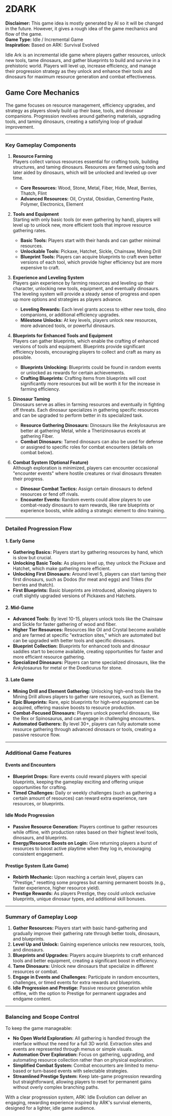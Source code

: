 # 2DARK

**Disclaimer:** This game idea is mostly generated by AI so it will be changed in the future. However, it gives a rough idea of the game mechanics and flow of the game.  
**Game Type:** Idle / Incremental Game  
**Inspiration:** Based on ARK: Survival Evolved

Idle Ark is an incremental idle game where players gather resources, unlock new tools, tame dinosaurs, and
gather blueprints to build and survive in a prehistoric world. Players will level up, increase efficiency, and manage
their progression strategy as they unlock and enhance their tools and dinosaurs for maximum resource generation and
combat effectiveness.

## Game Core Mechanics

The game focuses on resource management, efficiency upgrades, and strategy as players slowly build up their base, tools,
and dinosaur companions. Progression revolves around gathering materials, upgrading tools, and taming dinosaurs,
creating a satisfying loop of gradual improvement.

---

### Key Gameplay Components

1. **Resource Farming**  
   Players collect various resources essential for crafting tools, building structures, and taming dinosaurs. Resources
   are farmed using tools and later aided by dinosaurs, which will be unlocked and leveled up over time.

    - **Core Resources:** Wood, Stone, Metal, Fiber, Hide, Meat, Berries, Thatch, Flint
    - **Advanced Resources:** Oil, Crystal, Obsidian, Cementing Paste, Polymer, Electronics, Element

2. **Tools and Equipment**  
   Starting with only basic tools (or even gathering by hand), players will level up to unlock new, more efficient tools
   that improve resource gathering rates.

    - **Basic Tools:** Players start with their hands and can gather minimal resources.
    - **Unlockable Tools:** Pickaxe, Hatchet, Sickle, Chainsaw, Mining Drill
    - **Blueprint Tools:** Players can acquire blueprints to craft even better versions of each tool, which provide
      higher efficiency but are more expensive to craft.

3. **Experience and Leveling System**  
   Players gain experience by farming resources and leveling up their character, unlocking new tools, equipment, and
   eventually dinosaurs. The leveling system will provide a steady sense of progress and open up more options and
   strategies as players advance.

    - **Leveling Rewards:** Each level grants access to either new tools, dino companions, or additional efficiency
      upgrades.
    - **Milestone Unlocks:** At key levels, players unlock new resources, more advanced tools, or powerful dinosaurs.

4. **Blueprints for Enhanced Tools and Equipment**  
   Players can gather blueprints, which enable the crafting of enhanced versions of tools and equipment. Blueprints
   provide significant efficiency boosts, encouraging players to collect and craft as many as possible.

    - **Blueprints Unlocking:** Blueprints could be found in random events or unlocked as rewards for certain
      achievements.
    - **Crafting Blueprints:** Crafting items from blueprints will cost significantly more resources but will be worth
      it for the increase in farming efficiency.

5. **Dinosaur Taming**  
   Dinosaurs serve as allies in farming resources and eventually in fighting off threats. Each dinosaur specializes in
   gathering specific resources and can be upgraded to perform better in its specialized task.

    - **Resource Gathering Dinosaurs:** Dinosaurs like the Ankylosaurus are better at gathering Metal, while a
      Therizinosaurus excels at gathering Fiber.
    - **Combat Dinosaurs:** Tamed dinosaurs can also be used for defense or assigned to specific roles for combat
      encounters (details on combat below).

6. **Combat System (Optional Feature)**  
   Although exploration is minimized, players can encounter occasional "encounter events" where hostile creatures or
   rival dinosaurs threaten their progress.

    - **Dinosaur Combat Tactics:** Assign certain dinosaurs to defend resources or fend off rivals.
    - **Encounter Events:** Random events could allow players to use combat-ready dinosaurs to earn rewards, like rare
      blueprints or experience boosts, while adding a strategic element to dino training.

---

### Detailed Progression Flow

#### 1. **Early Game**

- **Gathering Basics:** Players start by gathering resources by hand, which is slow but crucial.
- **Unlocking Basic Tools:** As players level up, they unlock the Pickaxe and Hatchet, which make gathering more
  efficient.
- **Unlocking First Dinosaurs:** Around level 5, players can start taming their first dinosaurs, such as Dodos (for meat
  and eggs) and Trikes (for berries and thatch).
- **First Blueprints:** Basic blueprints are introduced, allowing players to craft slightly upgraded versions of
  Pickaxes and Hatchets.

#### 2. **Mid-Game**

- **Advanced Tools:** By level 10-15, players unlock tools like the Chainsaw and Sickle for faster gathering of wood and
  fiber.
- **Higher Tier Resources:** Resources like Oil and Crystal become available and are farmed at specific "extraction
  sites," which are automated but can be upgraded with better tools and specific dinosaurs.
- **Blueprint Collection:** Blueprints for enhanced tools and dinosaur saddles start to become available, creating
  opportunities for faster and more efficient resource gathering.
- **Specialized Dinosaurs:** Players can tame specialized dinosaurs, like the Ankylosaurus for metal or the Doedicurus
  for stone.

#### 3. **Late Game**

- **Mining Drill and Element Gathering:** Unlocking high-end tools like the Mining Drill allows players to gather rare
  resources, such as Element.
- **Epic Blueprints:** Rare, epic blueprints for high-end equipment can be acquired, offering massive boosts to resource
  production.
- **Combat-Focused Dinosaurs:** Players unlock powerful dinosaurs, like the Rex or Spinosaurus, and can engage in
  challenging encounters.
- **Automated Gatherers:** By level 30+, players can fully automate some resource gathering through advanced dinosaurs
  or tools, creating a passive resource flow.

---

### Additional Game Features

#### Events and Encounters

- **Blueprint Drops:** Rare events could reward players with special blueprints, keeping the gameplay exciting and
  offering unique opportunities for crafting.
- **Timed Challenges:** Daily or weekly challenges (such as gathering a certain amount of resources) can reward extra
  experience, rare resources, or blueprints.

#### Idle Mode Progression

- **Passive Resource Generation:** Players continue to gather resources while offline, with production rates based on
  their highest level tools, dinosaurs, and blueprints.
- **Energy/Resource Boosts on Login:** Give returning players a burst of resources to boost active playtime when they
  log in, encouraging consistent engagement.

#### Prestige System (Late Game)

- **Rebirth Mechanic:** Upon reaching a certain level, players can "Prestige," resetting some progress but earning
  permanent boosts (e.g., faster experience, higher resource yield).
- **Prestige Rewards:** As players Prestige, they could unlock exclusive blueprints, unique dinosaur types, and
  additional skill bonuses.

---

### Summary of Gameplay Loop

1. **Gather Resources:** Players start with basic hand-gathering and gradually improve their gathering rate through
   better tools, dinosaurs, and blueprints.
2. **Level Up and Unlock:** Gaining experience unlocks new resources, tools, and dinosaurs.
3. **Blueprints and Upgrades:** Players acquire blueprints to craft enhanced tools and better equipment, creating a
   significant boost in efficiency.
4. **Tame Dinosaurs:** Unlock new dinosaurs that specialize in different resources or combat.
5. **Engage in Events and Challenges:** Participate in random encounters, challenges, or timed events for extra rewards
   and blueprints.
6. **Idle Progression and Prestige:** Passive resource generation while offline, with the option to Prestige for
   permanent upgrades and endgame content.

---

### Balancing and Scope Control

To keep the game manageable:

- **No Open World Exploration:** All gathering is handled through the interface without the need for a full 3D world.
  Extraction sites and events are represented through menus or simple visuals.
- **Automation Over Exploration:** Focus on gathering, upgrading, and automating resource collection rather than on
  physical exploration.
- **Simplified Combat System:** Combat encounters are limited to menu-based or turn-based events with selectable
  strategies.
- **Streamlined Prestige System:** Keep late-game progression rewarding but straightforward, allowing players to reset
  for permanent gains without overly complex branching paths.

With a clear progression system, ARK: Idle Evolution can deliver an engaging, rewarding experience inspired by ARK's
survival elements, designed for a lighter, idle game audience.

